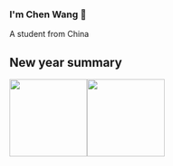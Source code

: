### I'm Chen Wang 👋

<!--
**Struggle-Bird/Struggle-Bird** is a ✨ _special_ ✨ repository because its `README.md` (this file) appears on your GitHub profile.
-->
A student from China

## New year summary

<img align="" height="137px" src="https://github-readme-stats.vercel.app/api?username=Struggle-Bird&hide_title=true&hide_border=true&show_icons=true&include_all_commits=true&line_height=21&bg_color=0,EC6C6C,FFD479, FFFC79,73FA79&theme=graywhite&locale=cn" /><img align="" height="137px" src="https://github-readme-stats.vercel.app/api/top-langs/?username=Struggle-Bird&hide_title=true&hide_border =true&layout=compact&bg_color=0,73FA79,73FDFF,D783FF&theme=graywhite&locale=cn" />

 
